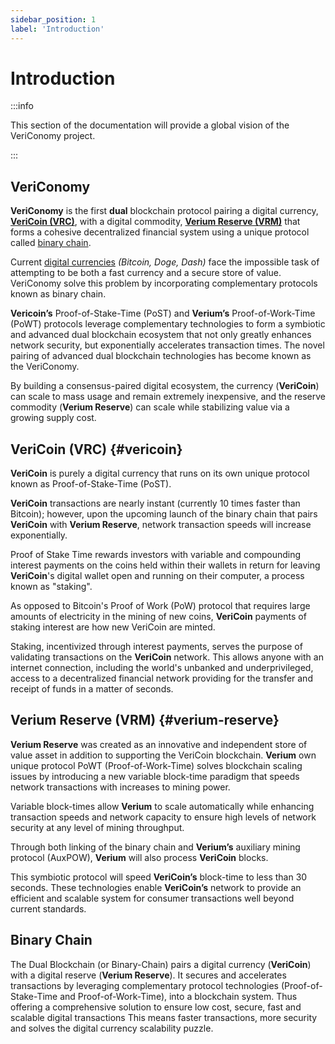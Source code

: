 ```yaml
---
sidebar_position: 1
label: 'Introduction'
---
```

# Introduction

:::info

This section of the documentation will provide a global vision of the VeriConomy project.

:::

## VeriConomy

**VeriConomy** is the first **dual** blockchain protocol pairing a digital currency, [**VeriCoin (VRC)**](#vericoin),  with a digital commodity, [**Verium Reserve (VRM)**](#verium-reserve) that forms a cohesive decentralized financial system using a unique protocol called [binary chain](#binary-chain).

Current [digital currencies](https://en.wikipedia.org/wiki/Cryptocurrency) *(Bitcoin, Doge, Dash)* face the impossible task of attempting to be both a fast currency and a secure store of value. VeriConomy solve this problem by incorporating complementary protocols known as binary chain.

**Vericoin’s** Proof-of-Stake-Time (PoST) and **Verium’s** Proof-of-Work-Time (PoWT) protocols leverage complementary technologies to form a symbiotic and advanced dual blockchain ecosystem that not only greatly enhances network security, but exponentially accelerates transaction times. The novel pairing of advanced dual blockchain technologies has become known as the VeriConomy.

By building a consensus-paired digital ecosystem, the currency (**VeriCoin**) can scale to mass usage and remain extremely inexpensive, and the reserve commodity (**Verium Reserve**) can scale while stabilizing value via a growing supply cost.

## VeriCoin (VRC) {#vericoin}

**VeriCoin** is purely a digital currency that runs on its own unique protocol known as Proof-of-Stake-Time (PoST).

**VeriCoin** transactions are nearly instant (currently 10 times faster than Bitcoin); however, upon the upcoming launch of the binary chain that pairs **VeriCoin** with **Verium Reserve**, network transaction speeds will increase exponentially.

Proof of Stake Time rewards investors with variable and compounding interest payments on the coins held within their wallets in return for leaving **VeriCoin**'s digital wallet open and running on their computer, a process known as "staking".

As opposed to Bitcoin's Proof of Work (PoW) protocol that requires large amounts of electricity in the mining of new coins, **VeriCoin** payments of staking interest are how new VeriCoin are minted.

Staking, incentivized through interest payments, serves the purpose of validating transactions on the **VeriCoin** network. This allows anyone with an internet connection, including the world's unbanked and underprivileged, access to a decentralized financial network providing for the transfer and receipt of funds in a matter of seconds.

## Verium Reserve (VRM) {#verium-reserve}

**Verium Reserve** was created as an innovative and independent store of value asset in addition to supporting the VeriCoin blockchain. **Verium** own unique protocol PoWT (Proof-of-Work-Time) solves blockchain scaling issues by introducing a new variable block-time paradigm that speeds network transactions with increases to mining power.

Variable block-times allow **Verium** to scale automatically while enhancing transaction speeds and network capacity to ensure high levels of network security at any level of mining throughput.

Through both linking of the binary chain and **Verium’s** auxiliary mining protocol (AuxPOW), **Verium** will also process **VeriCoin** blocks.

This symbiotic protocol will speed **VeriCoin’s** block-time to less than 30 seconds. These technologies enable **VeriCoin’s** network to provide an efficient and scalable system for consumer transactions well beyond current standards.

## Binary Chain

The Dual Blockchain (or Binary-Chain) pairs a digital currency (**VeriCoin**) with a digital reserve (**Verium Reserve**). It secures and accelerates transactions by leveraging complementary protocol technologies (Proof-of-Stake-Time and Proof-of-Work-Time), into a blockchain system. Thus offering a comprehensive solution to ensure low cost, secure, fast and scalable digital transactions This means faster transactions, more security and solves the digital currency scalability puzzle.
